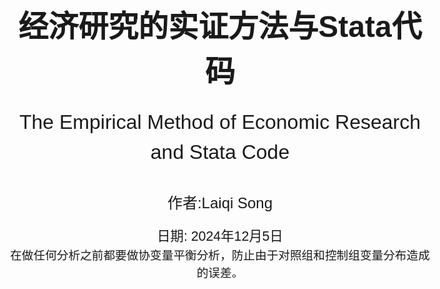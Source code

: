<!-- 封面样式 -->
<style>
@page {
    size: A4;
    margin: 20mm;
}
body {
    font-family: Arial, sans-serif;
    font-size: 14pt;
    line-height: 1.5;
}
.cover-page {
    display: flex;
    flex-direction: column;
    justify-content: center;
    align-items: center;
    height: 100vh;
    text-align: center;
}
.cover-title {
    font-size: 36pt;
    font-weight: bold;
    margin-bottom: 20px;
}
.cover-subtitle {
    font-size: 24pt;
    margin-bottom: 40px;
}
.cover-author {
    font-size: 18pt;
    margin-bottom: 20px;
}
.cover-date {
    font-size: 16pt;
}
</style>

<!-- 封面内容 -->
<div class="cover-page">
    <div class="cover-title">经济研究的实证方法与Stata代码</div>
    <div class="cover-subtitle">The Empirical Method of Economic Research and Stata Code</div>
    <div class="cover-author">作者:Laiqi Song</div>
    <div class="cover-date">日期: 2024年12月5日</div>
    在做任何分析之前都要做协变量平衡分析，防止由于对照组和控制组变量分布造成的误差。
</div>

- [1.Random Experiment](#1random-experiment)
  - [1.1 Field Experiment](#11-field-experiment)
- [2.OLS](#2ols)
  - [1. **OLS回归** ](#1-ols回归-)
  - [2. **加权回归** ](#2-加权回归-)
  - [3. **广义最小二乘** ](#3-广义最小二乘-)
  - [4. **迭代加权最小二乘方法（不要求）** ](#4-迭代加权最小二乘方法不要求-)
  - [5. **岭回归** ](#5-岭回归-)
  - [5. **Lasso回归** ](#5-lasso回归-)
- [3.Limit dependent varible](#3limit-dependent-varible)
  - [1. **Logit模型** ](#1-logit模型-)
  - [2. **Probit模型**  ](#2-probit模型--)
  - [3. **泊松分布**](#3-泊松分布)
  - [4. **负二项回归**](#4-负二项回归)
  - [5. **零膨胀**](#5-零膨胀)
  - [6. **截尾回归**](#6-截尾回归)
  - [7. **Tobit模型**  ](#7-tobit模型--)
  - [8. **拟合优度**](#8-拟合优度)
- [4.Matching](#4matching)
  - [1. **精确匹配** ](#1-精确匹配-)
  - [2. **模糊匹配**](#2-模糊匹配)
  - [3. **倾向得分匹配PSM** ](#3-倾向得分匹配psm-)
- [5.Instrument Variable](#5instrument-variable)
  - [**1.弱工具变量检验**](#1弱工具变量检验)
  - [**2.外生性（排除性）检验**](#2外生性排除性检验)
  - [**3.过度识别检验**](#3过度识别检验)
  - [**4.Bartik Instrument（移动份额工具变量）**](#4bartik-instrument移动份额工具变量)
- [6.Panel Data](#6panel-data)
  - [**1.固定效应**](#1固定效应)
- [7.DID](#7did)
  - [**1.平行趋势假定（无法直接检验）**](#1平行趋势假定无法直接检验)
  - [**2.不满足平行趋势假定的解决方法**](#2不满足平行趋势假定的解决方法)
  - [***3.DID形式***](#3did形式)
  - [4.DID的扩展](#4did的扩展)
  - [**4.事件研究法ES**](#4事件研究法es)
- [8.RDD](#8rdd)
  - [**1.断点估计假设**](#1断点估计假设)
  - [**2.断点估计**](#2断点估计)
- [9.CIC](#9cic)
  - [1.CIC的原理](#1cic的原理)
  - [2.代码](#2代码)
- [10.SCM](#10scm)
  - [1.简介以及注意事项](#1简介以及注意事项)
  - [2.代码](#2代码-1)
- [11.时间序列模型](#11时间序列模型)
  - [1 有限分布滞后模型](#1-有限分布滞后模型)
  - [2.数据的趋势与季节性问题](#2数据的趋势与季节性问题)
- [12.生存分析](#12生存分析)
- [12.空间计量模型](#12空间计量模型)
  - [1.空间滞后模型（SLM），又称空间自回归模型（SAR）](#1空间滞后模型slm又称空间自回归模型sar)
  - [2.空间误差模型（SEM）](#2空间误差模型sem)
  - [3.空间杜宾模型（SDM）](#3空间杜宾模型sdm)
- [实用小代码stata](#实用小代码stata)
- [一些方法](#一些方法)
- [一些知识](#一些知识)

<div style="page-break-after: always;"></div>

## <div style="font-size:25px;text-align:center;">1.Random Experiment</div>

1. 在进行因果估计之前为了避免存在样本分布问题，或者选择性问题，通常会对对照组和样本组进行随机化分析，即计算对照组和实验组具有近似的样本分布。这样可以表示条件独立性。

    ```stata
    // 随机实验验证 对于分组进行验证 检查子组内的平衡
    gen subgroup = group(变量) // 生成分组变量   这个公式会生成一个新的变量，这个变量是根据原来的变量进行取分组值的
    bysort subgroup: summarize(变量) // 按照分组变量进行分组，然后对变量进行描述性统计 因为产生的太快了，需要一个变量一个变量跑 ，然后j子组内对照组和实验组进行对比
    ```

    - **分组求回归等公式**

    ```stata
    // 分组求回归等公式
    bys subgroup: logit/reg y x
    ```

2. 异方差和同方差的检查

   ```stata
   reg price rm crim //首先普通回归，看其残差图的分布推知误差，因为残差基本包含误差。
   rvfplot  //绘制残差图
   ```

3. 多重共线性检验

   ```stata
    reg y x controls //将面板数据当成截面数据做回归
    estat vif //方差膨胀因子 ，VIF最大不超过10，严格来说不应高于5
   ```

### <div style="font-size:25px;text-align:center;">1.1 Field Experiment</div>

田野试验结合 **实验室高度受控的环境以及自然试验的可拓展性的优点**，是一种在现实世界进行但是收到高度控制的实验，例如：对于控制组进行安慰剂处理，而对实验组进行实际处理来消除其他细小的差别。

***用处：***
其可以很好的控制一些心理变量，也具有较强的外部效度，同时也可以尽可能多控制其他的变量。

<!-- ------------------------------------------------------- -->

<div style="page-break-after: always;"></div>

## <div style="font-size:25px;text-align:center;">2.OLS</div>

>OLS的基本假设：
>1. 线性：因变量和自变量之间是线性关系
>2. 严格外生性：自变量与误差项之间不存在相关性，这保证了$E(\xi_i)=0$以及$E(\xi_ix_i)=0$  其检验为：研究人员可以比较 FE 和 FD 估计，或者在使用 IV 时比较 FE-2SLS 和 FD-2SLS 估计。如果二者产生显著差异，往往是违反了严格外生性。
>3. 无多重共线性：自变量之间不存在高度相关性
>4. 球形扰动项：同方差，无自相关，
    当误差项不是独立同分布时，采用空间计量经济学
[空间计量经济学](https://mp.weixin.qq.com/s/c14DrBRXStxDCQzFSZ2bMQ0)

***误差项和残差项的是不同的，误差项就在那里，但是分布不知道，但是残差项则是根据你估计的好坏变化。***
>异方差指的是误差，由于误差项不确定，所以假设对于每一个i都有一个分布，由$\beta$的推导知异方差的影响，从回归分布图也可以看出来，同方差的分布相对于回归线是均匀的，但是异方差不均匀。（误差由于截距的存在，均值为0）

### <div style="font-size:20px;">1. **OLS回归** </div>

在进行ols回归时，为了保证ols估计无偏，满足条件，需要保证其是线性的。***利用作图***

```stata
reg y x1 x2 x3 //robust 异方差情况，可以通过i.x加固定效应
```

### <div style="font-size:20px;">2. **加权回归** </div>

由于不同方差的存在，直观上来说，对不同方差的数据进行相同加权是不合理的，***大方差加小权***。其中一个方法：用方差的倒数进行最小残差加权。
$$
\hat\mu= \arg \mathop{\min}\limits_{\mu} \sum_1^n \frac{(y-\mu)^2}{\sigma^2}
$$

```stata
reg y x1 x2 x3 [aweight = weight] //加权回归
```

此时ols是无偏的，但不是BLUE的。加权ols很好解决这一点。
***由于需要确切的知道误差的方差，这在现实中是不可能的，所以一般使用自己的加权，或者使用robust***

### <div style="font-size:20px;">3. **广义最小二乘** </div>
***当误差的方差已知（需要预测方差的形式）***，那么根据思想:
模型$y=x\beta+\epsilon$ 两边乘$\Sigma^{\frac{-1}{2}}$ 
以下是将该式子翻译为LaTeX代码的结果：
$$
y^* \triangleq \Sigma^{-1/2}y = \Sigma^{-1/2}X\beta + \Sigma^{-1/2}\varepsilon \triangleq X^*\beta + \varepsilon^*, \quad \varepsilon^* \sim (0, I_{n})
$$
已知该模型满足GM假设，则误差项的误差平方和为 
$$\Vert y^*-x^*\beta \Vert = (y-x\beta)^T\Sigma^{-1}(y-x\beta)$$ 
则其最优BLUE的估计$\hat{\beta}_{GLS}=(x^{*T}x^*)^{-1}x^{*T}y=(x^T\Sigma^{-1}x)^{-1}x^T\Sigma^{-1}y$
这就是广义最小二乘估计。

```stata
reg price rm crim
gen lny_resid = log(resid^2) //产生残差平方和对数的变量（为了线性回归回归）
reg lny_resid rm crim //进行残差回归，估计残差的具体形式
predict lnh, xb  //线性预测残差
gen var_pred = exp(lnh)  //预测的恢复 这里预测方差的形式
gls price rm crim, weights(var_pred)//GLS回归，使用var_pred为权重
```

### <div style="font-size:20px;">4. **迭代加权最小二乘方法（不要求）** </div>
若方差是较为复杂项，其中的方差也有参数需要求解，那么方法就是迭代加权。即固定$\theta$然后运用GLS，然后固定$\beta$，残差求解$\theta$
$$
Q(\theta,\beta)=(y-x\beta)^T\Sigma^{-1}(\theta)(y-x\beta)+log|\Sigma(\theta)|
$$

### <div style="font-size:20px;">5. **岭回归** </div>

[岭回归细节](https://www.bbbdata.com/text/29)
在普通的ols回归中，我们需要满足非共线性或秩条件，当存在共线性时会导致估计出现巨大偏误，参数无法估计，多重共线性检验可以用**vif**。而岭回归则可以避免这个问题，通过岭回归作为一种正则化方法。
**思想：** 核心思想是在OLS的基础上引入一个正则化项，通过对回归系数进行调整来 ***解决多重共线性问题*** 。正则化项是一个惩罚项，它能够约束回归系数的大小，降低模型的复杂度，防止过拟合
其损失函数为：
$$
L(w)=\sum_{i=1}^{N}(y-xw)^2+\alpha \sum_{i=1}^{n}(w_i)^2  
$$
其中$\alpha$为惩罚系数 ，n为系数数量
求解得$W=(X^TX+\alpha I)^{-1}X^TY$ 此时 对于x的秩条件放松，秩条件必然满足，$\alpha$控制的系数的大小
***怎么控制$\alpha$:*** ***岭迹图***，找到合适的$\alpha$，即不停的变动$\alpha$，然后看其残差的变化。
<div align="center">
    <img src="岭迹图.png" width="50%">
</div>

***确定思想：***（存在优先级）

- w,不要过大，过大会导致不稳定
- $\alpha尽量小$：在保障w不太大的情况下，尽量取更小的$\alpha$，防止过强的惩罚

<div align="center">
    <img src="岭回归情况2.png" width="50%">
</div>
<div  style="text-align:center;">不选</div>
<div align="center">
    <img src="岭回归情况1.png" width="50%">
</div>
<div  style="text-align:center;">w一般需要比较稳定</div>

```stata
//岭回归
ridgereg y x1 x2 x3..., l(lamda_value)  //lamda_value表示惩罚系数
// 定义一个岭参数的取值范围，这里从0.1到1，间隔为0.1
forvalues lambda = 0.1(0.1)1 {
    ridgereg y x, l(`lambda')
    est store ridge_`lambda'  // 将每次的估计结果存储起来，方便后续比较等操作
}
```

```stata
//岭迹图
// 选择因变量和自变量，这里以mpg为因变量，weight、length等为自变量举例
local yvar mpg
local xvars weight length foreign
//得到自变量的数量
local k : word count `x'
// 创建一个矩阵来存储系数估计值，行数为lambda值的数量，列数为自变量数量 + 1（包括lamda）
matrix coef_matrix = J(`=word count `lambda_values`',`=`k'+1',.)
// 循环进行岭回归并存储系数
local i = 1
foreach lambda of local lambda_values {
    ridgereg `yvar' `xvars', l(`lambda')
    matrix coef_matrix[`i',1] = `lambda' // 存储lambda值在第一列
    forvalues j = 1/`k' {
        matrix coef_matrix[`i',`j'+1] = _b[`xvars'[`j']]
    }
    local i = `i'+1
}
```

### <div style="font-size:20px;">5. **Lasso回归** </div>

*lasso回归也是为了治疗共线性，但是不像岭回归那样，其稀疏性会帮助去除一些变量，而不是保证秩条件，更加残暴* Lasso只起到变量筛选的问题
Lasso回归是在岭回归的基础上将惩罚函数改为了绝对值的函数，其损失函数为：
$$
L(w)=\sum_{i=1}^{N}(y-xw)^2+\alpha \sum_{i=1}^{n}|w_i|
$$
其他基本不变。Lasso方法一般采用坐标下降法进行求解初始化后不停迭代w，最后达到驻点。

<div align="center">
    <img src="迭代过程.png" width="50%">
</div>

***lasso reg***：
$$
  \mathop{\min}\limits_{w,b} \sum_{i=1}^{N}(y-xw)^2 \\
  s.t. \Vert w \Vert_1 \leq t
$$
***ridge reg：***
$$
  \mathop{\min}\limits_{w,b} \sum_{i=1}^{N}(y-xw)^2 \\
  s.t. \Vert w \Vert_2^2 \leq t
$$
可将t看作惩罚系数的程度，t越小，惩罚力度越大
<div align="center">
    <img src="稀疏性.png" width="50%">
</div>

易知，lasso的约束是正方形，而岭回归的约束则是圆形，因此lasso更容易产生稀疏性。KKT条件更容易到坐标轴上，因此更容易产生 ***稀疏性(去除不适合的变量)***。

```stata
lasso logit xy , selection(cv, alllambdas) stop(0) //lasso回归 可以根据数据选择logit还是liner，其中cv是交叉验证，alllambdas是所有的lamda值
Lassoknots //选择选值过程
Lassoknots //绘制交叉验证图，给出不同lamda下的交叉验证结果
coefpath,legend(on position(12) cols(4)) //coefpath函数来绘制lasso的系数路径（coefficient paths）
```

<!-- ------------------------------------------------------- -->
<div style="page-break-after: always;"></div>

## <div style="font-size:25px;text-align:center;">3.Limit dependent varible</div>

***为什么受限被解释变量不能使用OLS：OLS会产生异方差问题，同时会导致预测值大于1或者小于0，这没有意义。***
当相关变量是虚拟变量或选择变量时，我们必须使用其他模型，例如 logit 或probit模型来估计模型

### <div style="font-size:20px;">1. **Logit模型** </div>

```stata
logit y x1 x2 x3 //默认使用最大似然估计
//关于logit的迭代(optimal函数的要求)以及公式可以看崔学彬的ppt，就是MLE和回归的替换
logit y x1 x2 x3, or //odds ratio输出就是 exp(\beta)
//由于我们只能通过Odds变化的倍数推断出概率的变化方向，
//为了推断自变量变化一单位实际概率的变化。用边际处理利用logit求平均处理效应
margins, dydx(x1) //其求x1对因变量的平均处理效应，系数为概率变化值（百分比衡量）
//当 x1增加 1 个单位时，y=1的概率变化的百分比
margins, dydx(x1) at(x1=0) //求x1=0时的平均处理效应，其他值为均值
margins, dydx(x1) atmeans //求均值时的平均处理效应
```

<div style="color:blue;"><b>logit模型使用logit函数，而probit使用逆正态函数函数</b></div>  

### <div style="font-size:20px;">2. **Probit模型**  </div>

```stata
probit y x1 x2 x3 //默认使用最大似然估计
//由于无法使用probit模型求解odds，只能使用边际处理
margins, dydx(x1) //其求x1对因变量的平均处理效应，系数为概率变化值（百分比衡量）
//当 x1增加 1 个单位时，y=1的概率变化的百分比（概率本来就是百分比）
margins, dydx(x1) at(x1=0) //求x1=0时的平均处理效应
margins, dydx(x1) atmeans //求均值时的平均处理效应
```

### <div style="font-size:20px;">3. **泊松分布**</div>

条件1：一个事件的发生不影响其它事件的发生，即事件独立发生，不存在传染性、聚集性的事件。
条件2：因变量Y服从Poisson分布，总体均数𝜆 =总体方差σ²。

```stata
poisson y x1 x2 x3 vce(robust) //泊松回归,robust是异方差情况
poisson, irr //输出的是其均值变化倍数$exp(\beta)$，那么是期望发生次数𝜆的变化倍数
margins x //边际处理，得出平均发生次数,其他值为均值，是指变化一单位的因变量的变化
estat gof //泊松分布是否符合我们的数据，需要拟合优度卡方检验在统计上不显著
```

### <div style="font-size:20px;">4. **负二项回归**</div>

其服从的Poisson分布强度参数λ服从γ分布时，所得到的复合分布即为负二项分布
在负二项分布中，λ 是一个随机变量，方差λ(1+kλ)远大于其平均数，k为非负值，表示计数资料的离散程度。当趋近于0时，则近似于Poisson分布，过离散是负二项分布相对于Poisson分布的重要区别和特点。
可用拉格朗日算子统计量检验是否存在过离散，

```stata
nbreg y x1 x2 x3, vce(robust) //负二项回归
//负二项回归实际上和泊松回归一样，其数据过于离散，stata结果可以像泊松回归一样进行解释
//同时会输出一个拉格朗日算子统计量检验是否存在过离散。若原假设成立就可以用
```

### <div style="font-size:20px;">5. **零膨胀**</div>

其主要为了解决数据中存在大量的0值，同时其数据分布不符合泊松分布，因此需要进行零膨胀回归
零膨胀模型有两部分，泊松计数模型和用于预测多余零的 logit 模型
stata提供了Vuong统计量,Vuong”统计量很大 (为正数)，则应该选择零膨胀泊松回归

```stata
zinb y x1 x2 x3, vce(robust) //零膨胀负二项回归
//forcevuong: 用于比较 zinb和nb的模型效果
//forcevuong不能与 vce() cluster standard error 同用, 可先比较两个模型后再聚合标准误
zip y x1 x2 x3, vce(robust) //零膨胀泊松回归 参数与上同
```

### <div style="font-size:20px;">6. **截尾回归**</div>

截尾回归是指因变量的观测值只能在某个区间内取值，而不能取到某个区间之外的值。截尾回归的模型是对数线性模型，其估计方法是最大似然估计法。

```stata
truncreg y x1 x2 x3, ll(0) ul(1) //截尾回归 ll() 选项表示发生左截断的值，ul() 选项用于指示右截断值
```

### <div style="font-size:20px;">7. **Tobit模型**  </div>

归并回归 (censored regression) 模型
*当某个值大于或等于某一阈值时，就会出现上述归并，因此真实值可能等于某一阈值，但也可能更高*

```stata
tobit y x1 x2 x3 //截尾回归 ll() 选项表示发生左截断的值，ul() 选项用于指示右截断值
```

### <div style="font-size:20px;">8. **拟合优度**</div>

- Likelihood ratio index (LRI)似然比指数

   ```stata
   //需要储存模型
   estimates store 名称
   lrtest reduced_model full_model //需要其拒绝原假设
   ```

- Akaike Information Criterion (AIC)
   自动输出越小越好
- Bayesian Information Criterion (BIC)

    ```stata
    estat ic //输出AIC和BIC 选择最小的
    ```

- Hit rate


<!-- ------------------------------------------------------- -->
<div style="page-break-after: always;"></div>

## <div style="font-size:25px;text-align:center;">4.Matching</div>

<p style="text-align:center;"><span style="font-weight:bold;color:red;background-color: yellow">匹配的思路比较简单：匹配与处理组近似的反事实组进行平均</span></p>

###  <div style="font-size:20px;">1. **精确匹配** </div>

```stata
//需要两个数据集
merge 1:1 x using data2 //精确匹配,匹配后会生成一个新的数据集，其中包含了匹配成功的观测值
```

###  <div style="font-size:20px;">2. **模糊匹配**</div>

stata中没有模糊匹配的专有代码

```stata
//同一数据集中两列中的数据
matchit varname1 varname2 [, options]
*- 两个不同数据集中的数据
matchit idmaster txtmaster using "data2.dta"
//quired(varlist) 为可选择的命令，其允许用户指定一个或多个必须完全匹配的变量
reclink varlist using filename , idmaster(varname) idusing(varname) gen(newvarname) [required(varlist)]
//method()：reclink支持多种匹配方法
//idmaster(varname) idusing(varname)不一定相同
```

###  <div style="font-size:20px;">3. **倾向得分匹配PSM** </div>

其具有降维的力量，同时避免了因协变量较多带来的维度诅咒问题。由于倾向得分匹配是被处理的概率，因此可以通过被处理概率来进行匹配。即可以用Logit或Probit模型来估计倾向得分
这是由于倾向得分定理表示得分值也满足条件独立性，因此可以消除选择偏误。

- 倾向得分匹配

    ```stata
    logit treat x1 x2 x3 //使用treat作为因变量，其他协变量进行估计得分，这估计的是协变量相同时被处理的概率
    predict pscore, pr
    psmatch2 treat, pscore(pscore) outcome(y) //进行匹配
    ```

- 近邻匹配

    ```stata
    psmatch2 treat x1 x2, outcome(y) neighbor(n) //进行近邻匹配 1对n
    ```

- 带卡尺近邻匹配

    ```stata
    psmatch2 treat x1 x2, outcome(y) caliper(0.1) n(1) //进行近邻匹配 1对1,卡尺为0.1，只有在卡尺内部才行
    ```

- 核匹配
    核函数与其他的匹配不同，核函数会利用所有的数据，依据核函数进行加权。即对他们的Y进行加权

    ```stata
    psmatch2 treat x1 x2, outcome(y) kernel kerneltype(normal/biweight/epan/uniform/tricube) //进行核匹配
    ```


<!-- ------------------------------------------------------- -->
<div style="page-break-after: always;"></div>

## <div style="font-size:25px;text-align:center;">5.Instrument Variable</div>

我们在使用工具变量时，需要进行检验，最常见的就是排除性和相关性。  
进行IV时我们需要讲故事，并且数据检验其合理性：同时其最基础的工具变量回归的代码如下
***2sls只有当满足5个假设时才能是LATE，不然就是ATE，但是此时不准确，此时的2sls得出的系数由于工具变量的抵抗依从性，出现问题。***
```stata
ivregress 2sls y (x1 = z1 z2) x2 x3, robust
```

### <div style="font-size:20px;">**1.弱工具变量检验**</div>

1. **F检验**

    ```stata
    reg y x ,robust  // OLS回归估计
    ivregress 2sls y (x=z1,z2),robust  // 2SLS回归估计   
    reg x z1 z2,robust  // 第一阶段回归估计
    test z1 z2   //查看是否有弱工具变量问题，F检验 大于10即可 F估计与弱IV的关系来自于causal inference
    ```

    <div style="color:blue;"><b>可以通过以上的第一阶段回归查看第一阶段的参数从而判断工具变量的相关性</b></div>  
    也可以比较OLS和2SLS的结果，看看是否有差异

2. **Cragg-Donald检验**  
   一般条件是同方差，无自相关
    原假设是好的
    ```stata
    ivreg2 y (x1 x2 = z1 z2), robust  //Cragg-Donald检验,要大于 10
    ```
    假设扰动项为iid，则看CDW检验统计量。如果不对扰动项作iid的假设，则看KP W rk F统计量。所以加r选项时才有KP W rk F统计量，不加则没有。不管加不加r选项，CDW统计量总有。通常建议加上r选项
3. **Kleibergen-Paap Wald rk 检验** 无iid假设

    ```stata
    ivreg2 y (x1 x2 = z1 z2), robust   //Kleibergen-Paap检验,要大于 10。要求p值不能大于0.1
    ```
    在iid情况下看Anderson LM 统计量，在非iid情况下看Kleibergen-Paap rk LM统计量

4. **最小特征统计量** 大于10即可

### <div style="font-size:20px;">**2.外生性（排除性）检验**</div>

1. **Hausman检验**  

    ```stata
    //豪斯曼检验 这是在同方差条件下的检验
    reg y x1 x2
    estimates store ols
    ivregress 2sls y (x1 = z) x2
    estimates store iv
    hausman iv ols, constant sigmamore
    //chi - squared和p - value。p 小于0.05，拒原，认为变量是内生变量,p最好大一点
    ```

2. **DWH检验**  

    用上一个检验的结果就行，也会输出DWH检验的结果。这是在异方差条件下的检验

3. **GMM估计**

    ```stata
    ivregress gmm y (x1 = z1 z2), twostep robust     
    estat overid   //原假设：工具变量是有外生的
    ```

### <div style="font-size:20px;">**3.过度识别检验**</div>

1. **Sargan检验**  用于线性模型中的工具变量过度识别检验 --*需要满足工具变量多于内生变量*

    ```stata
    ivregress 2sls y (x1 = z1 z2)     //原假设为所有变量外生
    ```

2. **Anderson - Rubin 检验**  用于非线性模型或联立方程模型中的工具变量过度识别检验 --*需要满足工具变量多于内生变量* 
    以联立方程模型为例

    ```stata
    sysreg (eq1: y1 = x1 x2 (y2 = z1 z2)) (eq2: y2 = x3 x4 (y1 = z3 z4))
    test [eq1_y2] [eq2_y1]  // 原假设是不存在过度识别问题
    ```

3. **Hansen J统计量** 非iid时用Hansen J统计量
   和Sargon检验类似 非iid时用Hassen统计量 原假设为所有变量外生，iid时用Sargan统计量

### <div style="font-size:20px;">**4.Bartik Instrument（移动份额工具变量）**</div>

[Bartik Instrument解释](https://zhuanlan.zhihu.com/p/660930665)

工具变量可以很好的解决内生性问题，但最大的难点在于寻找合适的工具变量，因此发展出来两种寻找工具变量的思路。

一是，寻找一个巧妙的变量IV，使得IV与自变量相关（相关性假设）但是与扰动项不相关（外生性假设），并且通过了“弱工具变量检验”和“排他性检验”之后才能作为一个合格的IV，常见的IV有：气候、空间距离、犯罪率……但寻找这些变量通常比较困难，需要一定的创造性和想象力

二是，既然工具变量要求满足“相关性”和"外生性“的要求，**那就在已有变量的基础上构建一个新的外生的变量使其满足这2个要求**

1. **假设：（1）假设地区之间相互独立，忽略空间溢出或相关性；（2）假设样本数据具有稳定状态。（3）当各地区不同行业在初始年份的就业份额是外生时，才能保证TSLS估计量的一致性，此时可以使用Bartik IV**
在Bartik IV之前，常见在已有变量基础上构建新的外生IV的方法为"行业内其他公司（核心自变量）的均值（其他iv的构建）

<div align="center">
    <img src="Bartik代码.png" width="70%">
</div>

2. ***何时使用Bartik IV？***：
Bartik工具的原理是基于初始年份地区内行业的就业份额与国家层面行业的就业增长率的加权平均来构造Bartik IV。当劳动供给弹性估计方程的残差项  与地区层面行业的就业增长率相关时，可以使用Bartik IV解决面临的内生性问题

**在有限样本中，使用Bartik工具的两阶段估计量与使用行业份额作为工具的GMM估计量是等价的**

<div align="center">
    <img src="Bartik思路.png" width="70%">
</div>

<div align="center">
    <img src="Bartik变量思路.png" width="70%">
</div>

3. **为什么使用Bartik IV？**

*本质*：利用个体初始的份额构成和总体的增长率来模拟出历年的估计值，得到的*估计值与实际值之间高度相关*，但与其他的残差项*并不相关*

通过论证发现，基于Bartik IV的两阶段最小二乘估计量在数值上等于以地方行业初始年份的份额为IV、以全国行业增长率为权重矩阵得到的GMM估计量，且份额衡量了对共同冲击的暴露程度，**Bartik IV估计以份额的外生性为前提。**



4. **如何使用Bartik IV？**

    检验外生性：
    1. 计算相关性
    2. 在受到冲击之前，检验具有不同行业份额地区的变化是否满足平行趋势，可以根据具有最大Rotemberg权重的工具来观察平行趋势，以及基于总体Bartik工具来观察平行趋势
    3. 利用过度识别检验来判断行业份额的外生性。该方法的前提假设是工具变量对所有个体的影响相同，即同质影响

5. Stata操作：ssaggregate 命令
   ```stata
    ssc install ivreg2, replace
    ssc install ivreghdfe, replace
    ssc install estout, replace
    ssc install ssaggregate, replace
    saggregate `location_vars' z [aw=wei], controls("`basecontrols'") l(czone) ///
    t(year) sfilename(Lshares)  n(sic87dd) s(ind_share)
   ```

<!-- ------------------------------------------------------- -->
<div style="page-break-after: always;"></div>

## <div style="font-size:25px;text-align:center;">6.Panel Data</div>
***相关性变为因果的重要条件就是不存在遗漏变量***

###  <div style="font-size:20px;">**1.固定效应**</div>

***注意是平衡面板***

1. **合并最小二乘法（**需要满足严格外生性，基本和下面的没啥差别）
2. **固定效应demean**

    ```stata
    xtreg y x1 x2 x3, fe  //固定效应
    ```

    其无法解释双向因果和随时间变化的异质性（这是由于demean去掉的是不随时间变化的异质性）
3. **注意事项**
    固定效应也有高纬度，当控制了高纬度就无需控制低纬度，有时候控制高纬度的固定会更准确，比如时间-省份固定效应







<!-- ------------------------------------------------------- -->
<div style="page-break-after: always;"></div>

## <div style="font-size:25px;text-align:center;">7.DID</div>

DID本来就是对于政策进行研究的，所以基本都会涉及时间，而在队列DID中将时间分块

***<font color=red>DID的假设:</font>***

1. 平行趋势假设（认为事前平行使反事实也平行
2. 政策影响无溢出效应或交互效应（SUVTA）
3. 无预期效应
4. 处理效应同质
5. 线性函数假设，就是和回归类似的相同假设

***平行趋势假设和安慰剂检验必做***
>DID流程：
    1. 首先进行平行趋势检验，根据实际的处理多期还是同时间进行
    2. 其次进行根据实际情况选择DID大家庭
    3. 安慰剂检验，稳健性检验，异质性检验

###  <div style="font-size:20px;">**1.平行趋势假定（无法直接检验）**</div>

1. ***用多期数据进行之前期数的假定，作图来看是否满足***但是这不是并不是充分条件，只是经验假设

```stata
xtdidreg 方法画图
```
2. ***滞后期以及提前期加入*** 多期的平行趋势检验，若 ***是多时点DID，那么这就是<font color=green>事件研究法</font>***
**同一时间处理：**
    其前期系数需要接近0，而滞后期系数需要是显著的，**这是因为系数为0表示这一项的对照组的结果和有这一项的处理组的结果的，在其他效应不变的情况下，是平行的**
    滞后期的系数是所有**组的处理后期**的加权平均值，而这里可能存在**组异质性偏差**。同时滞后期每年的系数不同，是因为可能存在**政策的时间效应以及纯时间效应**（可以看下文的数据结构）

```stata
//和上面的代码基本相同，但是加入了前期和滞后期
xi: reg lnr i.repeal*i.year i.fip acc ir pi alcohol crack poverty income ur if bf15==1 [aweight=totpop], cluster(fip)
//这里i表示对于其取值进行虚拟变量分类，stata中会选择一个类别作为基准变量，这样可以避免共线性。那么就有（3-1）*（5-1）个变量，同时这也会将每个虚拟变量放进去。
//xi是 Stata 中的一个前缀命令，主要用于处理分类变量的交互项。它会自动为分类变量创建虚拟变量，以便更好地进行回归分析。
```

<p style="text-align:center;"><span style="font-weight:bold;color:red;background-color: yellow">剩下的画图命令可以参考坎宁安的代码</span></p>

<div align="center">
    <img src="stata的生成.png" width="50%">
</div>

<div align="center">
    <img src="加入多期.png" width="50%">
</div>

**同一时间处理：** 检查平行趋势就需要事件研究法



###  <div style="font-size:20px;">**2.不满足平行趋势假定的解决方法**</div>

1. ***增加组-时间固定效应*** 这是为了**去除组的时间异质性**

```stata
//teset告诉我们面板数据的实际结构
xtset id year // 设置以id为个体维度，year为时间维度的面板结构
gen did = treated * (year >= 政策实施时间点)  // 政策是在2010年实施，那就是(year >= 2010)(多期可以用前期的数据的做平行趋势检验)
xtreg y treated (year >= 政策实施时间点) did i.group_id#i.year, fe  // DID 可加聚类稳健的标准误 vce(cluster group_id)
```

2. ***三重差分*** 这是为了**去除时间的异质性**
三重差分和实际的二重差分也是使用xtreg命令，但是根据函数形式，其需要构建更多的二重交互项和一个三重交互项
其实际上是在二重差分的基础上，加入了大组（州）中的不与控制相关的另一个组，从而进行差分去除大组内的平行趋势的干扰，***但是在实际上这并不是充分的，因为无法保证安慰剂组与实验组在两大组内的关系相同***

<p style="text-align:center;"><span style="font-weight:bold;color:red;background-color: yellow">可以去坎宁安那里偷图和代码</span></p>

```stata
xtset id year // 设置以id为个体维度，year为时间维度的面板结构
gen 多个did
xtreg y 多个did 控制变量  聚类稳健的标准误 //同时也可以加入分组-时间的固定效应
```

3. ***使用安慰剂检验***(证伪检验，是否满足平行趋势)
***核心思想：*** 通过构造虚拟的干预（通常是模拟出不存在实际影响的 “假” 处理情况），然后按照与原研究相同的分析步骤去进行分析，如果在这种虚拟情况下依然得出类似原研究中有显著影响的结果，那就意味着原结果可能是受到了其他未控制因素等偏误影响而不可靠；反之，如果虚拟情况下没有得出显著结果，则在一定程度上可以增强对原研究中所发现因果关系等结论的信心。

>安慰剂检验实际上：就是找到安慰剂组再进行一次DID，如果系数为0那么就证明平行趋势假设是有效的

```stata
reg y treated##time,fe //这里的##表示同时加入两个自变量和他们的交互项
同时在断点RDD中仍然存在着安慰剂检验也是差不多，检验是否存在操纵以及其他变量的跳变
```
   *主要方法*
   1. 改变政策发生时间
   2. 随机生成实验组，需要重复多次
   3. 替换样本
   4. 替换变量

### ***<div style="font-size:20px;">3.DID形式</div>***

1. ***政策（处理效果）不随时间变化，即之前的时间趋势基本不变***

<table>
<thead>
<tr class="header">
<th>id</th>
<th>year</th>
<th>y</th>
<th>d</th>
<th>t</th>
<th>dt</th>
</tr>
</thead>
<tbody>
<tr class="odd">
<td>1</td>
<td>1</td>
<td>3</td>
<td>1</td>
<td>0</td>
<td>0</td>
</tr>
<tr class="even">
<td>1</td>
<td>2</td>
<td>4</td>
<td>1</td>
<td>0</td>
<td>0</td>
</tr>
<tr class="odd">
<td>1</td>
<td>3</td>
<td>5</td>
<td>1</td>
<td>0</td>
<td>0</td>
</tr>
<tr class="even">
<td>1</td>
<td>4</td>
<td>6</td>
<td>1</td>
<td>0</td>
<td>0</td>
</tr>
<tr class="odd">
<td>1</td>
<td>5</td>
<td>10</td>
<td>1</td>
<td>1</td>
<td>1</td>
</tr>
<tr class="even">
<td>1</td>
<td>6</td>
<td>11</td>
<td>1</td>
<td>1</td>
<td>1</td>
</tr>
<tr class="odd">
<td>1</td>
<td>7</td>
<td>12</td>
<td>1</td>
<td>1</td>
<td>1</td>
</tr>
<tr class="even">
<td>1</td>
<td>8</td>
<td>13</td>
<td>1</td>
<td>1</td>
<td>1</td>
</tr>
<tr class="odd">
<td>2</td>
<td>1</td>
<td>1</td>
<td>0</td>
<td>0</td>
<td>0</td>
</tr>
<tr class="even">
<td>2</td>
<td>2</td>
<td>2</td>
<td>0</td>
<td>0</td>
<td>0</td>
</tr>
<tr class="odd">
<td>2</td>
<td>3</td>
<td>3</td>
<td>0</td>
<td>0</td>
<td>0</td>
</tr>
<tr class="even">
<td>2</td>
<td>4</td>
<td>4</td>
<td>0</td>
<td>0</td>
<td>0</td>
</tr>
<tr class="odd">
<td>2</td>
<td>5</td>
<td>5</td>
<td>0</td>
<td>1</td>
<td>0</td>
</tr>
<tr class="even">
<td>2</td>
<td>6</td>
<td>6</td>
<td>0</td>
<td>1</td>
<td>0</td>
</tr>
<tr class="odd">
<td>2</td>
<td>7</td>
<td>7</td>
<td>0</td>
<td>1</td>
<td>0</td>
</tr>
<tr class="even">
<td>2</td>
<td>8</td>
<td>8</td>
<td>0</td>
<td>1</td>
<td>0</td>
</tr>
</tbody>
</table>
很明显可以看出，政策的y虽然在一直变化，但是去除了时间趋势之后，其真正的处理效应是不变的。

***2. 政策（处理效果）随时间变化，即之前的时间趋势基本不变***
<table>
<thead>
<tr class="header">
<th>id</th>
<th>year</th>
<th>y</th>
<th>d</th>
<th>t</th>
<th>dt</th>
</tr>
</thead>
<tbody>
<tr class="odd">
<td>1</td>
<td>1</td>
<td>3</td>
<td>1</td>
<td>0</td>
<td>0</td>
</tr>
<tr class="even">
<td>1</td>
<td>2</td>
<td>4</td>
<td>1</td>
<td>0</td>
<td>0</td>
</tr>
<tr class="odd">
<td>1</td>
<td>3</td>
<td>5</td>
<td>1</td>
<td>0</td>
<td>0</td>
</tr>
<tr class="even">
<td>1</td>
<td>4</td>
<td>6</td>
<td>1</td>
<td>0</td>
<td>0</td>
</tr>
<tr class="odd">
<td>1</td>
<td>5</td>
<td>8</td>
<td>1</td>
<td>1</td>
<td>1</td>
</tr>
<tr class="even">
<td>1</td>
<td>6</td>
<td>11</td>
<td>1</td>
<td>1</td>
<td>1</td>
</tr>
<tr class="odd">
<td>1</td>
<td>7</td>
<td>15</td>
<td>1</td>
<td>1</td>
<td>1</td>
</tr>
<tr class="even">
<td>1</td>
<td>8</td>
<td>20</td>
<td>1</td>
<td>1</td>
<td>1</td>
</tr>
<tr class="odd">
<td>2</td>
<td>1</td>
<td>1</td>
<td>0</td>
<td>0</td>
<td>0</td>
</tr>
<tr class="even">
<td>2</td>
<td>2</td>
<td>2</td>
<td>0</td>
<td>0</td>
<td>0</td>
</tr>
<tr class="odd">
<td>2</td>
<td>3</td>
<td>3</td>
<td>0</td>
<td>0</td>
<td>0</td>
</tr>
<tr class="even">
<td>2</td>
<td>4</td>
<td>4</td>
<td>0</td>
<td>0</td>
<td>0</td>
</tr>
<tr class="odd">
<td>2</td>
<td>5</td>
<td>5</td>
<td>0</td>
<td>1</td>
<td>0</td>
</tr>
<tr class="even">
<td>2</td>
<td>6</td>
<td>6</td>
<td>0</td>
<td>1</td>
<td>0</td>
</tr>
<tr class="odd">
<td>2</td>
<td>7</td>
<td>7</td>
<td>0</td>
<td>1</td>
<td>0</td>
</tr>
<tr class="even">
<td>2</td>
<td>8</td>
<td>8</td>
<td>0</td>
<td>1</td>
<td>0</td>
</tr>
</tbody>
</table>
很容易看出去除了时间效应之后，其处理效应即政策效应也是变化的

***多期DID存在的问题***：

1. **处理效应随时间变化问题 导致一开始的平行趋势失效**
2. 处理效应异质性问题 --导致了负权重的发生，即最后一期的权重过大导致正处理被其中的负号抵消。
3. ***注意：*** 和处理的个体异质性有，就是加权使得负权重出现，对于坏的加大权，就是加权培根分解的第一项出现问题。
<p style="text-align:center;"><span style="font-weight:bold;color:red;background-color: yellow">主要是坏的控制组，用已经处理的组当作控制组</span></p>

### <div style="font-size:20px;">4.DID的扩展</div>
[DID大家庭参考](https://yuzhang.net/2023/10/25/Handbook%20of%20DID%20family_20231026/)

根据不同的情况，我们可以使用不同DID的变种

1. 标准DID(两期)

[连享会命令](https://mp.weixin.qq.com/s?__biz=Mzk0MDI1NTgyOQ==&mid=2247583584&idx=4&sn=1a0c896e4b48d44f8b954a3d8771849a&chksm=c2e7b85af590314c1fdbcb50512e5b28b1a6303b34452f3755839ab257768f4ad915523b11bf&scene=90&subscene=245&sessionid=1734335298&ascene=56&fasttmpl_type=0&fasttmpl_fullversion=7517157-en_US-zip&fasttmpl_flag=0&realreporttime=1734335310139&clicktime=1734335310&enterid=1734335310&devicetype=android-31&version=280036f1&nettype=ctnet&abtest_cookie=AAACAA%3D%3D&lang=en&exportkey=n_ChQIAhIQWr6z5udLne0hKqvgMunJORLfAQIE97dBBAEAAAAAAItBD7zLV2sAAAAOpnltbLcz9gKNyK89dVj02r7JnDEllobcaNLCSl4LEmDt%2B2M0DJz0tkIu8DFj9xe%2FZndUuKt%2BKV5wV6KdjALH%2FCOOW2iKDhtPi5f4y%2BwTSkvdaJdC3OuoyIKOJQ0veaRoMuU%2BrTQu097vE2UqpUrkHHzb96a7lDB29TukSINutc%2F991YArdW9HaFNTVCjHmzDrHSvfVI8CT5828yr2UQREmWQAMzLhhRwEt%2FsCAn4yHE6ECzCSbssQ29n%2FXrxw1n8%2BASnVCzwy9I%3D&pass_ticket=ygfLKR%2B1dTYYdpFvqe92hgYUGeWjD3WuTvsDeNjCLWni1ODVTe7Cz5L21AbpAC7A&wx_header=3)
```stata
//生成交互项
gen did = treated * time
xtset id year//设定时间和个体
//进行双向固定效应的DID估计（个体和时间固定效应）
xtreg y treated time did, fe
// 也可用reghdfe命令 加多个固定效应
//采用estfe进行固定效应yes/no的估计
reghdfe y treated time did, absorb(id year) 
```

2. <font color=red>多期DID</font>，异时DID-- ***由于个体变量受处理时间不同导致***

[TWFE以及多期DID事件研究法操作](https://mp.weixin.qq.com/s/k2kxnRvzHFk3LLdwByZzyw)
其操作经常会出现多重共线性问题，那么可以采用自己去掉基期，但是最好去现期和前期，不然若是去掉滞后期，若前期的系数的显著的，那么就无法分别前期系数的差异了。（相对于不显著显著，那么到底显不显著）。可以自己通过操作进行去除，事件研究法就可以这样。

```stata
//这也是事件研究的方法，看系数
//eventstudyinteract 人为舍弃-1期，最后一组为从不处理组，删除最后一期
drop if wave==11
gen time_to_treat =wave-wave_hosp
replace time_to_treat = 0 if wave_hosp==11
gen treat = !(wave_hosp==11)
gen never_treat=(wave_hosp==11)
tab time_to_treat
forvalues t= -3(1)2{
	if `t'<-1{
		local tname = abs(`t')
		gen g_m`tname'=time_to_treat==`t'
	}
	else if `t'>=0{
		gen g_`t'=time_to_treat==`t'
	}
}
eventstudyinteract oop_spend g_*,cohort(wave_hosp) control_cohort(never_treat) absorb(i.hhidpn i.wave) vce(cluster hhidpn)


//4.无从不处理组
gen time_to_treat =wave-wave_hosp
gen treat = !(wave_hosp==11)
gen never_treat=(wave_hosp==11)
tab time_to_treat
forvalues t= -3(1)3{
	if `t'<-1{
		local tname = abs(`t')
		gen g_m`tname'=time_to_treat==`t'
	}
	else if `t'>=0{
		gen g_`t'=time_to_treat==`t'
	}
}
eventstudyinteract oop_spend g_*,cohort(wave_hosp) control_cohort(never_treat) absorb(i.hhidpn i.wave) vce(cluster hhidpn)
```

<div align="center">
    <img src="stagger did数据.png" width="70%">
</div>

可以采用 $panelview$ 命令进行可视化
<font color=purple>但是多期did存在平行趋势以及时间的处理异质性等原因</font>导致多期DID估计的平均处理效应**不准确**，分别反映在培根分解上（处理的个体异质性导致加权权重出现问题，出现负权重冲解出来）
多期 DID 估计的最后系数 ***是多个不同处理效应（不同组）的加权平均（异质性）(按照占有比重加权，但是组异质类似于2sls那种)*** 
<p style="text-align:center;"><span style="font-weight:bold;color:red;background-color: yellow">根据代码的实际操作，是用滞后期进行操作的，那么不管任何处理时间的组，都存在滞后期，那么就一定存在对照组以及加权问题</span></p>
<div align="center">
    <img src="DID问题存在的元原因.png" width="70%">
</div>

<div align="center">
    <img src="异时DID.png" width="70%">
</div>

<p style="text-align:center;"><span style="font-weight:bold;color:red;background-color: yellow">上面的式子很容易发现最后的处理组无法对照产生的误差（普通组自我对照也有时间趋势问题），也可以看出Treat_it若最后处理组和前期处理组（所有），那么都是1，就会产生偏误，</span></p>

   1. Bacon decomposition--培根分解（加权解决异质处理效应）
      培根提出双向固定效应估计量等于数据中所有可能的两组或两期估计量的加权平均值（多期最后一期出现问题），这是一种评估偏误的手段。可以看出交叠DID的应用效果。
      其假设为：1. 平行趋势假设 2. 随时间固定的处理效应
      其培根分解的第三项是由于处理时间趋势异质性以及时间趋势造成的差异，前两项的处理效应被冲解为**负权重**
      培根认为所有处理期的对照组都是未处理期之前期的加权（包括已经处理的组）
      ***双向固定效应估计量 (TWFEDD) 等于数据中所有可能的两组或两期 DD 估计量的加权平均值。***

       <div align="center">
           <img src="Bacon分解.png" width="70%">
       </div>

       ***该式子告诉我们主要是平行趋势假定以及时间不变的处理效应而时间趋势异质性（个体时间跳跃以）被两个假设给内部消除了，处理效应的异质性会使加权的权重出现问题***
       但是培根分解无法解决**负权重**的显示

       ```stata
       bacondecomp asmrs post pcinc asmrh cases, stub(Bacon_) robust //这里是培根分解，post为处理变量
       ```
       [培根分解操作及解释](https://mp.weixin.qq.com/s/NKy9uBMzijNzn6tR6lTXpQ)

   2. Callaway and Sant'Anna 的识别异质性did的想法：
      其适用情景：

      - 时间分为多期
      - 实验组受到政策冲击的时间并非同一
      - 实验组和对照组只有在控制了协变量之后才满足平行趋势假定

      ***结果与TWFE做比较，可以看看基准回归是否合理***
      不存在从未接受处理组时，  Callaway and Sant'Anna 提出的估计量可以使用尚未接受处理组作为控制组，IＷ 估计量则需 要对样本进行删减并使用最后接受处理的样本作为控制组
      ```stata
      csdid depvar [indepvars] [if] [in] [weight], [ivar(varname)] time(varname) gvar(varname) [options]
      //添加 agg(aggtype) 选项，用于选择计算平均处理效应的加权方法。可选择的加权方法包括：simple 对应上述的 Simple ATT；group 对应上述的 Group ATT；calendar 对应上述的 Calendar Time ATT；event 对应上述的 Dynamic ATT。
      //notyet: 定义 “从未被处理” 的样本 (Nevered-treated) 和 “还未被处理” 的样本 (Not-yet-treated) 为对照组。当不添加 notyet 时 (默认情况)，只选择 “从未被处理” 的样本 (Nevered-treated) 作为对照组。
      //加 method(method) 选项，用于选择估计方法。可选择的估计方法包括：drimp 为基于逆概率加权最小二乘法得到的双重稳健 DID 估计量，为默认估计方法；dripw 为基于逆概率的普通最小二乘法得到的双重稳健 DID 估计量；reg 为普通最小二乘法；stdipw 为标准化的逆概率加权法；ipw 为逆概率加权法。
      ```
      
   3. Stacked DID 堆叠DID
      每个堆叠包括来自同一时间段内接受治疗的一组单位和从未接受过治疗的所有单位的所有观察结果。通过将单个治疗单位队列与从未治疗过的单位进行比较，在每个堆叠中确定效果。
      如果效果因治疗队列而异，则可能会偏向双向固定效应
      ```stata
      stackedev {outcome} {leads_lags_list} [if] [in] [weight] , cohort(variable) time(variable) never_treat(variable) unit_fe(variable) clust_unit(variable) [options]  
       ```

      ***谨慎采用***
   4.  did2s 两步回归法
      当处理组个体接受处理的时间是交错的，而且平均处理效应随着组别以及时间发生变化时，常见的双重差分估计就不能识别一个典型处理效应并做出合理的度量
      在第一阶段识别组别效应和时期效应，在移除了组别效应和时期效应之后，在第二阶段，通过比较处理组和对照组的结果差异来识别平均处理效应。两阶段方法对于被处理的时间是交错的以及处理效应具有异质性的情况下估计结果是稳健的
   5. did_multiplegt 多期多个体模型
       解决多期多个个个体，处理从进入到退出的过程
   6. did_imputation 事件研究法的稳健估计量
       其为插补估计量，用其他的y0作为控制组进行估计
       ***思想：*** 利用从 未接受处理的样本或尚未接受处理的样本估计出每个处理组个体每个时期的反事实结果。 此后， 计算处理组个体的处理效应， 即真实结果与反事实结果的差。 最后， 将个体层面 的处理效应进行加总， 即得到平均处理效应的估计。
       ***基于插补的估计值有很多***

---

3. 广义DID--若冲击在全部数据中存在，无控制组，前提是个体受冲击的影响不同，或随着时间改变，其政策影响变化
***其实用RDD比DID好***

4. 异质DID--实际上就是多时点did的翻版，其中的问题存在于处理效应的异质性，但是 ***普通的组间异质性并不会出现偏差*** 。
   

5. 队列DID--利用队列代替时间，利用截面数据代替序列数据

队列DID主要用于无法使用面板数据的情况，但是我们也可以通过对于和时间有关的截面数据构建DID统计量（比如出生年份等）
***传统的面板数据是每个时间个体都需要有数据（平衡面板），但是截面数据，则没有具体的要求，不一定要求个体相同。***
[复现经典队列DID代码：下乡知青对农村教育的影响](https://mp.weixin.qq.com/s?__biz=MzU4ODU3NjM2MA==&mid=2247485140&idx=1&sn=c3bf715a9429ec502dd775c7e618eed9&chksm=fddbe5d3caac6cc50f77a92afe5d4893c6f27bce4d385df4764033423bc8708842b11ddeecd9&token=1767907936&lang=zh_CN#rd)
这个队列DID就是用出现年份划分作为受冲击前后的差，用去了知青和没去知青作为对照组。进行差分构建交互项。
同时也分为标准情况和简约情况，就是经典二期did，和加入滞后项和先前项的区别。
使用横截面数据来评估某一历史事件对个体的长期影响。常用于评估特殊历史事件对个体和家庭的长期影响（通常使用的都是横截面数据）。与标准DID相似，队列DID也有两个维度的变异，通常而言，一个维度是地区，另一个维度是出生（年龄）队列
```stata
reghdfe yedu c.sdy_density#c.treat male han_ethn if rural==1, absorb(region1990 prov#year_birth c.primary_base#year_birth c.junior_base#year_birth) cluster(region1990)
//基本所有DID都是这个类似的方法
```

6. 混合截面DID

###  <div style="font-size:20px;">**4.事件研究法ES**</div>

[为了平行趋势](https://yuzhang.net/2023/11/11/Handbook%20of%20Event%20Study/#正确控制组群异质性时间趋势)
[ESA太细节](https://zhuanlan.zhihu.com/p/649264012)
事件研究法为冲击的时间动态提供了丰富的细节（以图形直观展示），同时也可以用于检验平行趋势假设。
使用TWFE时，事件研究的对象应该 ***满足的假设*** （即下图a、b的情况）：
1. 平行趋势假设
2. 无预期效应假设
3. 同质性处理效应路径假设

事件研究是将DID处理效应的箱子打开，将平均处理效应拆解为一系列“两组-两期”DID组合加权平均，有时事件研究法也被称为动态DID
使用事件研究法，我们可以发现**在事前不存在处理效应**，**事后处理效应凸显**，且**效应的大小随时间增大**

***代码存在于链接中*** 当然存在异质性时间处理效应也会存在问题，异质性会使加权权重出现问题。


<p style="text-align:center;"><span style="font-weight:bold;color:red;background-color: yellow">由于事件研究法以及基准的多期did都是滞后期以及先期，因此无法避免坏控制组的存在，所以有偏，必须满足条件。同时分割多个虚拟变量会造成多重共线性，需要找到基期。可以多试试。后期的处理效应显不显著没有关系，只要处理期显著，先期不显著就可以了。</span></p>

<!-- ------------------------------------------------------- -->

<div style="page-break-after: always;"></div>

## <div style="font-size:25px;text-align:center;">8.RDD</div>

[陈强RDD框架](https://www.stata.com/meeting/china24-Uone-Tech/slides/China24_Chen.pdf)

###  <div style="font-size:20px;">**1.断点估计假设**</div>

1. **连续性假设：** 除D外，Y是连续的，以及其他的变量也是连续的，不允许跳跃
2. **有效性分配：** 规则D不受操纵，需要检测两侧的变量分布，密度检验
3. **跳跃性假设：** 被解释变量必须在断点处跳跃

```stata
//stata代码
```

### <div style="font-size:20px;">**2.断点估计**</div>

断点估计最需要注意的几个点：

1. 带宽的选择
2. 





```stata
//断点估计值 ，这个命令还能检验斜边量的两边平衡
rdrobust y 断点变量,covs(协变量) //点估计值就是截距，还有置信区间
rdrobust outcome_variable running_variable, c(cutoff_value) fuzzy(treatment_variable) //这个是模糊断点,其中定义了模糊断点的选项，以及断点值，一般不需要设置，fuzzy内部放处理变量
rdrobust cod_any agemo_mda, covs(firstmonth) kernel(uniform) //表示用核函数进行加权，这里是均匀核函数
rdrobust cod_any agemo_mda, covs(firstmonth) p(2) //采用局部多项式拟合，这里用的是2项式，为了避免非线性，这里还没有用到窗口
rdrobust cod_any agemo_mda, covs(firstmonth) b(40) //采用40的带宽进行估计
```

<!-- ------------------------------------------------------- -->



<div style="page-break-after: always;"></div>

## <div style="font-size:25px;text-align:center;">9.CIC</div>

### <div style="font-size:20px;">1.CIC的原理</div>

CIC的实际出现是为了解决DID所不能解决的 ***连续性以及非线性*** 的问题，但是同时也是需要 ***平行趋势假设***的，同时解决了 ***异质性的平均处理效应***的问题。

<div align="center">
    <img src="CIC公式.png" width="70%">
</div>

其中第一个数字表示组别，第二个数字表示期数。而具体的反事实是指用反函数构建出一个出一个控制组的从0到1期的映射，然后用这个映射来进行处理组的映射，最后得到处理效应。

<div align="center">
    <img src="CIC模型图.png" width="70%">
</div>

<p style="text-align:center;"><span style="font-weight:bold;color:red;background-color: yellow">实际的回归公式和DID的差不多只是构建的反事实比较巧妙</span></p>

### <div style="font-size:20px;">2.代码</div>

```stata
// cic一般是两期
cic estimator depvar tvar pvar [varlist] [if] [in] [weight] [,
options]
// depvar是被解释变量
// tvar 是为组别变量 0-1
// pvar 是时期变量 0-1 DID中的处理期
// varlist 是协变量组
// cic 后面可以有选项  continuous 代表估计量是连续性的结果
//dci 代表的是离散的结果 满足条件独立假设即是随机实验
// bounds 表示更低或者更高的受限离散估计
// all 代表 以上所有都来一次
cic continuous wage TREAT POST, vce(bootstrap, reps(50))
bootstrap, reps(50): cic all wage TREAT POST, at(50 90) did vce(none)
cic all wage TREAT POST, vce(delta) at(50)
cic dci wage TREAT POST i.occupation, at(50) vce(bootstrap, reps(50))
// at 表示一个cic结果百分位的列表，默认是(10(10)90)
// vce 代表的是方差的估计方法
// untreated 估计控制组的反事实影响
// 跟着上面的例子就差不多
```




<!-- ------------------------------------------------------- -->

<div style="page-break-after: always;"></div>

## <div style="font-size:25px;text-align:center;">10.SCM</div>

### <div style="font-size:20px;">1.简介以及注意事项</div>

***前提：***

1. MSPE最优化产生的值仍然较高，不满足要求
2. 实际上还是线性匹配，导致对于非线性的函数的匹配效果太差
3. 溢出效应导致无法很好匹配（一种内生性影响）

SCM是一种定量比较案例，使用***样本池中个体的加权平均值***来模拟反事实。

<p style="text-align:center;"><span style="font-weight:bold;color:red;background-color: yellow">最终还是需要加权进行匹配（用匹配哪里的方法：具体的公式原理有些不同（需要注意））</span></p>

优势：

1. 排除了外推法
2. 反事实的构建不需要在研究的设计阶段就获得处理后的结果。
3. 所选择的权重明确了每个个体对反事实的贡献，而且是显性的
4. 补充了定性研究的不足。缩小与定量研究的差距

<div align="center">
    <img src="SCM公式.png" width="70%">
</div>

<div align="center">
    <img src="SCM公式1.png" width="70%">
</div>
<div align="center">
    <img src="SCM求解步骤.png" width="70%">
</div>
<div align="center">
    <img src="SCM步骤1.png" width="70%">
</div>
<div align="center">
    <img src="SCM步骤2.png" width="70%">
</div>
<p style="text-align:center;"><span style="font-weight:bold;color:red;background-color: yellow">先取权重W，再最优化V，其最优化的匹配是通过处理前期的匹配完成的</span></p>

***如果干预前的拟合不好，或干预前期数太短，则不建议使用合成控制法***

>note：合成控制法不仅仅是运行`synth`命令，必须通过安慰剂的推断找到p值，检查协变量的平衡性，最后检查有效性。
多期-一个处理组的SCM，一般采用使用安慰剂检验的方法，来检验其处理效应的显著性。通常会存在两幅图片。

```stata
synth depvar predictorvars(x1 x2 x3) , trunit(#) trperiod(#)   ///
   [ counit(numlist) xperiod(numlist) mspeperiod()  ///
   resultsperiod() nested allopt unitnames(varname) ///
   figure keep(file) customV(numlist) optsettings ]
   " y "为结果变量（outcome variable）" x1 x2 x3 "为预测变量（predictors）。
   必选项" trunit(#) "用于指定处理地区（trunit 表示 treated unit）。
   必选项" trperiod(#) "用于指定政策干预开始的时期（trperiod 表示 treated period）。
   选择项" counit(numlist) "用于指定潜在的控制地区（即 donor pool，其中 counit 表示 control units），默认为数据集中的除处理地区以外的所有地区。
   选择项" xperiod(numlist) "用于指定将预测变量（predictors）进行平均的期间，默认为政策干预开始之前的所有时期（the entire pre-intervention period）。
   选择项" mspeperiod() "用于指定最小化均方预测误差（MSPE）的时期，默认为政策干预开始之前的所有时期。
   选择项" figure "表示将处理地区与合成控制的结果变量画时间趋势图，
   选择项"resultsperiod()"用于指定此图的时间范围（默认为整个样本期间）。
   选择项" nested "表示使用嵌套的数值方法寻找最优的合成控制（推荐使用此选项），这比默认方法更费时间，但可能更精确。在使用选择项"nested"时，如果再加上选择项" allopt "（即" nested allopt "），则比单独使用"nested"还要费时间，但精确度可能更高。
   选择项" keep(filename) "将估计结果（比如，合成控制的权重、结果变量）存为另一 Stata 数据集（filename.dta），以便进行后续计算。
```


<div align="center">
    <img src="合成控制趋势图.png" width="70%">
</div>

<div align="center">
    <img src="推理的检验统计量.png" width="70%">
</div>

<div align="center">
    <img src="p值的计算.png" width="70%">
</div>

<div align="center">
    <img src="推理统计量直观图.png" width="70%">
</div>

***可以看出在进行每个个体的合成控制的安慰剂检验后，最后得到前后的MSPE趋势图，可以看出最后黑线代表的加州是趋势最大的，由于实际上碰巧看见加州最大的概率为1/39为0.026明显小于0.05，所以可以认为加州的处理效应是显著的。***

<p style="text-align:center;"><span style="font-weight:bold;color:red;background-color: yellow">合成控制与匹配仍有一些区别，合成控制匹配时存在权重w，为了构建后面的合成控制组，而匹配则没有，并且匹配用的是最邻近。同时合成控制法是由两个权重的，第二权重v是对于干预前期进行匹配得到的结果，是对于其w最优化得到的结果，因为大佬说，前期数据多时，前期匹配可以减少未观测因素的影响。所以是用前期匹配得出的权重进行后期的匹配</span></p>

### <div style="font-size:20px;">2.代码</div>

```stata
//合成控制法，坎宁汉的例子
synth   bmprison //因变量
        bmprison(1990) bmprison(1992) bmprison(1991) bmprison(1988)
        //指定了变量 bmprison 在不同年份（1990、1992、1991、1988 年）的数据，预测值用于抽查变量的平衡性
        alcohol(1990) aidscapita(1990) aidscapita(1991) //这些是其他协变量（自变量），预测值用于抽查变量的平衡性
        income ur poverty black(1990) black(1991) black(1992) 
        perc1519(1990)
        ,
        trunit(48) trperiod(1993) unitnames(state) //表示处理时期为1993年,trunit用于指定处理地区，unitnames用于地区名称代称
        //用于指定最小化均方预测误差（MSPE）的时期，默认为政策干预开始之前的所有时期
        //用于指定此图的时间范围resultsperiod(1985(1)2000)
        //mspeperiod(1985(1)1993) 指定匹配时期
        mspeperiod(1985(1)1993) resultsperiod(1985(1)2000)
        //估计结果保存在新的stata文件
        keep(./synth_bmprate.dta) replace fig;
        //作图命令
        mat list e(V_matrix);
        #delimit cr
        graph save Graph ../Figures/synth_tx.gph, replace
```

<p style="text-align:center;"><span style="font-weight:bold;color:red;background-color: yellow">偷坎宁汉的代码去，有画第二个图的代码（好看）</span></p>


<!-- ------------------------------------------------------- -->

<div style="page-break-after: always;"></div>

## <div style="font-size:25px;text-align:center;">11.时间序列模型</div>

### <div style="font-size:20px;">1 有限分布滞后模型</div>

就是加入自变量的滞后项的模型。

### <div style="font-size:20px;">2.数据的趋势与季节性问题</div>

数据具有趋势问题，为了解决这个问题，最好是进行除趋势。






<!-- ------------------------------------------------------- -->

<div style="page-break-after: always;"></div>

## <div style="font-size:25px;text-align:center;">12.生存分析</div>



## <div style="font-size:25px;text-align:center;">12.空间计量模型</div>

传统的计量经济学技术通常假设观测值之间是相互独立的，然而，在处理具有地理属性的经济现象时，这一假设往往难以成立。在此背景下，空间计量经济学应运而生，它在经济分析中明确地引入了位置和空间关系的因素。
一个地区的变量值可能会受到邻近地区变量值的影响。这种相互依赖性被称为**空间依赖**或**空间自相关**；而不同区域间经济关系或模型参数的差异，则体现为**空间异质性**。这两者构成了空间计量经济学研究的核心内容。
***空间依赖性（或称空间自相关）***指的是一个地区的变量值与地理上相邻地区相同变量值之间存在的系统性相关关系。这种相关性可以是正向的，即相似的数值趋于聚集（例如，高收入地区往往聚集在一起）；也可以是负向的，即不同的数值倾向于相互分散（例如，高失业率地区可能被低失业率地区包围）。
***空间异质性***反映的是不同区域之间经济关系或模型参数的变动。也就是说，如果经济过程在不同区域以不同的方式运行，那么单一的全局估计模型可能无法充分捕捉其复杂性。

为了形式化地描述“邻近”单元和空间关系，空间计量经济学中常常使用空间权重矩阵（W）。该矩阵作为模型的基本组成部分，定义了哪些空间单元被视为邻居以及它们之间相互作用的强度。矩阵中的元素通常反映不同地理单元之间的接近程度或连接性

构建空间权重矩阵的方法多种多样，包括基于邻接关系（例如，定义共享共同边界的单元为邻居，即Rook邻接）、基于距离（例如，将一定距离阈值内的单元视为邻居，或者采用反距离加权方案）以及基于网络（例如，根据交通或通信网络的连接关系确定邻居）
### <div style="font-size:20px;">1.空间滞后模型（SLM），又称空间自回归模型（SAR）</div>
该模型在回归方程中**引入空间滞后的因变量**。其核心思想是：某一区域的因变量取值直接受到相邻区域因变量取值的影响，因此特别**适用于捕捉空间溢出效应**，即一个区域因变量的变化会引起邻近区域因变量的相应变化
表达式为$y = \alpha  + X\beta+ \lambda Wy +\varepsilon $ 其中$y$为因变量，$X$为自变量，$\lambda$为空间自回归系数，表示溢出效应的强度，$W$为空间权重矩阵，$\varepsilon$为误差项。
### <div style="font-size:20px;">2.空间误差模型（SEM）</div>
用于处理回归分析中误差项的空间依赖性问题，适用于那些影响因变量的未观测因素在空间上呈现相关性的情况 ***（误差项之间的相关性）***
表达式为$$y = \alpha + +\beta X +\mu  $$其中$\mu = \lambda W\mu + \varepsilon$，其中$\mu$为空间误差项，$\lambda$为空间误差系数，$W$为空间权重矩阵，$\varepsilon$为误差项。
若$\lambda$显著不为0，则说明存在空间误差依赖性，模型需要进行空间误差修正。
### <div style="font-size:20px;">3.空间杜宾模型（SDM）</div>
这是一个更为广义的空间计量模型，它既包含了空间滞后的因变量，也包含了空间滞后的自变量。SDM能够同时检验内生的空间交互作用（通过滞后因变量体现）和外生的空间交互作用（通过滞后自变量体现）
$$ y = \alpha + \beta X + \lambda Wy + \theta WX + \varepsilon $$其中$\theta$为空间自回归系数，表示空间自变量的影响，$WX$为空间滞后自变量。

研究者可以通过拉格朗日乘数（LM）检验等诊断性测试来判断是否需要引入空间效应，并进一步确定采用SLM还是SEM更为合适；更为复杂的模型选择检验则有助于在SDM与更简单的模型之间做出选择。
<div style="page-break-after: always;"></div>

## <div style="font-size:25px;text-align:center;">实用小代码stata</div>

```stata
1 //统计contact为1的个数
count if contact == 1 /
2 //删除变量的缺失值
drop if var==. 
3 //用于估计双重差分的固定效应模型（DID）有多少固定效应就往absorb中放
reghdfe depvar [indepvars][if][in][weight],absorb(absvars)[options]
4 //DID画图代码 coefplot 
coefplot,keep(admico_2 admico_1 admico0 admico1 admico2 admico3 mico4)vertical  addplot(line @b@at)
5. //导入excel数据
import excel "path/to/your/file.xlsx", sheet("Sheet1") firstrow clear
    //导入csv数据
import delimited "path/to/your/file.csv", clear
6. //固定效应的加入
reg y x1 x2 x3 i.id, cluster(id) //其中相当于加入了id即个体的固定效应。
7. //哑变量的快捷生成,生成varname1等变化的哑变量
tab varname, miss gen(varname)
8. //快速生成虚拟变量
tabulate refy, generate (dummy_)
9. //最大小值的小技巧
summ varname, detail
r(max)或者r(min)
10. //改变命令分割
#delimit;//使用；改变分割
11. //set more off命令的作用是关闭这种分页显示功能，让 Stata 的输出结果不间断地全部显示出来。
set more off
12. //宣称数据集 便于更换
global data +文件地址
// 储存输出结果
global final +文件地址
// 后续使用宏进行选取
use "$data\MSA_dataset.dta", clear
13. //logout部分输出结果到外部文件
logout, save(文件名称) text replace // 如果已经存在名为 table1_1直接替换
14. //tabstat 命令用于计算变量的统计量，s(mean p50 sd min max N)包括均值、标准差、最小值、最大值等。f(%12.4f)表示输出格式为12位数，其中4位小数。
logout, save(table1_1) tex replace: tabstat 变量 , s(mean p50 sd min max N) f(%12.4f) c(s)
15. //使用 preserve 可以先把数据当前的完整状态 “快照” 保存下来，以便后续能够恢复到这个初始状态
16. //使用by id 进行分组 ，ipolate 命令用于插值，通过给定的数据点，估计两个数据点之间的值。r表示需要插值的变量，gen表示生成新变量r1。
by id: ipolate r year, gen(r1)
// 对新生成的变量进行插值，生成新变量r2，epolate 表示外插值，一般两次可以插值完成
by id: ipolate r1 year, gen(r2) epolate
17.//表示采用不同的固定效应模型，其中有两个固定效应，一个是个体固定效应，一个是时间固定效应
reg ipc in_1 rdd campus Abs Fin i.id i.year,vce(cluster id) //vif1.36
18.//储存数据
esttab m1 m2 m3 m4 m5 m6 using "文件储存路径", b(%6.4f) t(%6.4f) nogap compress  ///
            star(* 0.1 ** 0.05 *** 0.01)  ///
            drop(*.id *.year) ///
            ar2 scalar(N) replace
m1 到 m6 是6个已存储的回归模型结果
using 指定输出文件的路径和名称
输出格式为RTF文件（富文本格式，可用Word打开）
b(%6.4f): 系数显示为小数点后4位
t(%6.4f): t统计量显示为小数点后4位
nogap: 删除表格中的空行，使表格更紧凑
compress: 压缩表格宽度
    设置显著性水平的标记：
*: p < 0.1 (10%显著性水平)
**: p < 0.05 (5%显著性水平)
***: p < 0.01 (1%显著性水平)
drop(*.id *.year)删除所有包含id和year的变量（通常是固定效应）*是通配符，匹配任何字符
ar2: 显示调整后的R方
scalar(N): 显示观测值数量      replace: 如果输出文件已存在，则覆盖它
19.//聚类标准固定，工具变量 endog(in_1): 指定内生变量，savefirst: 保存第一阶段结果，first: 显示第一阶段回归结果，absorb(id year): 控制个体和时间固定效应
ivreghdfe ipc (in_1 = gaotie) rdd campus Abs Fin, absorb(id year) cluster(id) first endog(in_1) savefirst
outreg2 using "C:\Users\yimen\Desktop\顶尖发明人才\iv_1.rtf", dec(4) replace tstat 
//dec(4): 小数点后保留4位 replace: 覆盖已存在的文件  tstat: 显示t统计量
estimates dir
estimates restore _ivreg2_in_1 
// estimates dir: 显示所有存储的估计结果       estimates restore _ivreg2_in_1: 调出第一阶段回归结果
outreg2 using "C:\Users\yimen\Desktop\顶尖发明人才\iv_1.rtf", dec(4) append tstat      ///append: 追加模式，不覆盖原文件
20.//c.year#i.id: 个体特定时间趋势（每个个体都有自己的时间趋势）加入地区与时间交互固定效应
reg ipc in_1 rdd campus Abs Fin i.id i.year c.year#i.id ,vce(cluster id) 
est store m4
21.//L.ipc: 因变量一阶滞后    L2.ipc: 因变量二阶滞后        L3.ipc: 因变量三阶滞后 iv(gaotie iv_in): 外生工具变量 nolevel: 不包含水平方程 twostep: 使用两步法估计  将解释变量的一阶到三阶滞后作为GMM工具变量
xtabond2 ipc L.ipc L2.ipc L3.ipc in_1 rdd campus Abs Fin i.year, gmm (L.in_1 L2.in_1 L3.in_1) iv(gaotie iv_in) nolevel twostep cluster(id)
//差分GMM        ----对基本模型进行一阶差分以去除固定效应的影响，然后用一组滞后的解释变量作为差分方程中相应变量的工具变量   nolevel是差分方程一定需要的
//系统GMM估计量     -----结合了差分方程和水平方程，还增加了一组滞后的差分变量作为水平方程的相应的工具。 
xtabond2 n L.n L2.n w L.w k L.k i.year, gmm(L.n L.w L.k) iv(i.year, equation(level)) robust small nomata  或者
xtabond2 n L.n L2.n w L.w k L.k i.year, gmm(L.n L.w L.k) iv(i.year) robust small nomata
// 系统GMM条件：1.过度识别，Hansen检验，H0:IV是联合有效的，因此，不应该显著，也就是p值不应该小于0.1。
//2.扰动项差分自相关。一般允许扰动项的一阶差分存在自相关，也就是AR（1）的p值小于0.1，但不允许扰动项的二阶差分存在自相关，也就是AR（2）的p值应该大于0.1
//在过度识别情况下(待估参数个数小于矩条件个数)，MM 不再适用，GMM 可以有效地组合矩条件，使 GMM 比 MM 更有效。GMM的使用条件就是1.工具变量与误差项不相关，一阶差分方程中随机误差项不存在二阶序列相关。

```

<div align="center">
    <img src="命令比较.png" width="70%">
    <p style="font-size:18px;">题3.多重固定效应</p>
</div>

<div align="center">
    <img src="DID图.png" width="70%">
    <p style="font-size:18px;">题4.DID图</p>
</div>









<!-- ------------------------------------------------------- -->




<div style="page-break-after: always;"></div>

## <div style="font-size:25px;text-align:center;">一些方法</div>

- 证伪实验 ：
    证伪实验的目的不是证明某个假设是正确的，而是尝试找到证据来反驳它，证伪实验中，研究者会设计一个实验来检验假设的预测结果。如果实验结果与假设的预测不一致，那么就可以认为该假设被证伪了。例如：如果认为打电话对于02年的选举有影响，那证伪实验就是在98年进行打电话对于选举的影响，如果没有影响，那么就认为打电话对选举有影响（之前得出结论有影响）。
- 自助法：
    在含有 m 个样本的数据集中，每次随机挑选一个样本， 将其作为训练样本，再将此样本放回到数据集中，这样有放回地抽样 m 次，生成一个与原数据集大小相同的数据集，这个新数据集就是训练集。这样有些样本可能在训练集中出现多次，有些则可能从未出现。原数据集中大概有 36.8% 的样本不会出现在新数据集中。因此，我们把这些未出现在新数据集中的样本作为验证集。把前面的步骤重复进行多次，这样就可以训练出多个模型并得到它们的验证误差，然后取平均值，作为该模型的验证误差。
    **优点：** 训练集的样本总数和原数据集一样都是 m个，并且仍有约 1/3 的数据不出现在训练集中，而可以作为验证集。
    **缺点：** 这样产生的训练集的数据分布和原数据集的不一样了，会引入估计偏差。
    **用途：** 自助法在数据集较小，难以有效划分训练集/验证集时很有用；此外，自助法能从初始数据集中产生多个不同的训练集，这对集成学习等方法有很大的好处。
- 异质性与交乘项：
    交乘项做异质性的原因是组别不同所造成的处理异质性，这样的话用自变量与组别的虚拟变量相乘，交乘项的系数代表了处理效应的差，因此可以用来检验处理效应的异质性。直接reg就可以。
- 自然实验：
    指一种受试个体（群体）被自然地或被其他非观察者控制因素暴露在试验或控制条件下的一种试验研究方法。
- 参数估计和非参数估计的区别和使用
    **参数**估计主要针对于**数据分布已知**的情况，而**非参数**估计则是**针对于数据分布未知**的情况，参数估计的优点是可以更好的解释数据，而非参数估计则是更加灵活，适用于更多的情况。
- 简约式与结构式：
    简约式在模型中主要显示内生变量以及外生变量之间的关系，分别列在**两侧**，而结构式则是为了表示他们的关系，无关左右。IV举例子，简约式就是用Z工具变量替代X内生变量，而**结构式就是两阶段。**














<div style="page-break-after: always;"></div>
  
## <div style="font-size:25px;text-align:center;">一些知识</div>

1. X一个标准差的变化会导致Y变化多少，将X的标准差乘以其回归的系数？

>因为绝对值不能直观告诉我们变动到底大不大，换成变动几个标准差，更能看出变动幅度的大小。下降一个标准差导致解释变量的标准差乘以系数再除以被解释变量的标准差的下降。
>在实际的情况中，由于变量的变动衡量通常会受到单位的影响，而标准差衡量的则是分布，实际情况中，标准差下降一个单位说明数据发生了实际的变动，更能衡量自变量变动对于因变量的影响。
  
2. 标准误就是对系数的估计的方差
3. 置信度是指显著性的补，***当落在置信区间时表示为不拒绝原假设，而当不在置信区间时拒绝原假设***，同时这也分为单侧和双侧检验。单侧就是落在置信区间一侧为不拒绝，另一侧为拒绝。而0在置信区间则表明不能拒绝系数为0的原假设。一般用于平行趋势检验。

<div align="center">
    <img src="置信区间图.png" width="70%">
    <p style="font-size:18px;">题3.置信区间图</p>
</div>

